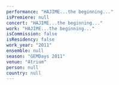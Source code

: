 ```yaml
---
performance: "HAJIME...the beginning..."
isPremiere: null
concert: "HAJIME...the beginning..."
work: "HAJIME...the beginning..."
isCommission: false
isResidency: false
work_year: "2011"
ensemble: null
season: "GEMDays 2011"
venue: "Atrium"
person: null
country: null
---
```


